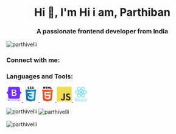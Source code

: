 <h1 align="center">Hi 👋, I'm Hi i am, Parthiban</h1>
<h3 align="center">A passionate frontend developer from India</h3>

<p align="left"> <img src="https://komarev.com/ghpvc/?username=parthivelli&label=Profile%20views&color=0e75b6&style=flat" alt="parthivelli" /> </p>

<h3 align="left">Connect with me:</h3>
<p align="left">
</p>

<h3 align="left">Languages and Tools:</h3>
<p align="left"> <a href="https://getbootstrap.com" target="_blank" rel="noreferrer"> <img src="https://raw.githubusercontent.com/devicons/devicon/master/icons/bootstrap/bootstrap-plain-wordmark.svg" alt="bootstrap" width="40" height="40"/> </a> <a href="https://www.w3schools.com/css/" target="_blank" rel="noreferrer"> <img src="https://raw.githubusercontent.com/devicons/devicon/master/icons/css3/css3-original-wordmark.svg" alt="css3" width="40" height="40"/> </a> <a href="https://www.w3.org/html/" target="_blank" rel="noreferrer"> <img src="https://raw.githubusercontent.com/devicons/devicon/master/icons/html5/html5-original-wordmark.svg" alt="html5" width="40" height="40"/> </a> <a href="https://developer.mozilla.org/en-US/docs/Web/JavaScript" target="_blank" rel="noreferrer"> <img src="https://raw.githubusercontent.com/devicons/devicon/master/icons/javascript/javascript-original.svg" alt="javascript" width="40" height="40"/> </a> <a href="https://reactjs.org/" target="_blank" rel="noreferrer"> <img src="https://raw.githubusercontent.com/devicons/devicon/master/icons/react/react-original-wordmark.svg" alt="react" width="40" height="40"/> </a> </p>

<p><img align="left" src="https://github-readme-stats.vercel.app/api/top-langs?username=parthivelli&show_icons=true&locale=en&layout=compact" alt="parthivelli" /></p>

<p>&nbsp;<img align="center" src="https://github-readme-stats.vercel.app/api?username=parthivelli&show_icons=true&locale=en" alt="parthivelli" /></p>

<p><img align="center" src="https://github-readme-streak-stats.herokuapp.com/?user=parthivelli&" alt="parthivelli" /></p>

